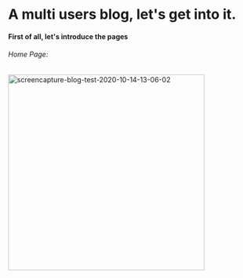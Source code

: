 # A multi users blog, let's get into it.
#### First of all, let's introduce the pages
###### Home Page:
<img align="center" src="https://i.ibb.co/qkQqrZg/screencapture-blog-test-2020-10-14-13-06-02.png" alt="screencapture-blog-test-2020-10-14-13-06-02" width="400">